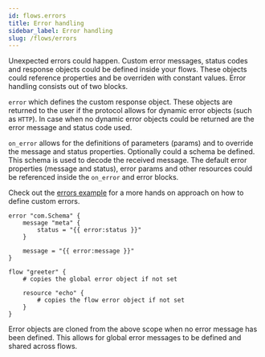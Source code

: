 ```yaml
---
id: flows.errors
title: Error handling
sidebar_label: Error handling
slug: /flows/errors
---
```


Unexpected errors could happen.
Custom error messages, status codes and response objects could be defined inside your flows.
These objects could reference properties and be overriden with constant values.
Error handling consists out of two blocks.

`error` which defines the custom response object.
These objects are returned to the user if the protocol allows for dynamic error objects (such as `HTTP`).
In case when no dynamic error objects could be returned are the error message and status code used.

`on_error` allows for the definitions of parameters (params) and to override the message and status properties.
Optionally could a schema be defined. This schema is used to decode the received message.
The default error properties (message and status), error params and other resources could be referenced inside the `on_error` and error blocks.

Check out the [errors example](https://github.com/jexia/semaphore/tree/master/examples/error-handling) for a more hands on approach on how to define custom errors.

```hcl
error "com.Schema" {
    message "meta" {
        status = "{{ error:status }}"
    }

    message = "{{ error:message }}"
}

flow "greeter" {
    # copies the global error object if not set

    resource "echo" {
        # copies the flow error object if not set
    }
}
```

Error objects are cloned from the above scope when no error message has been defined.
This allows for global error messages to be defined and shared across flows.

